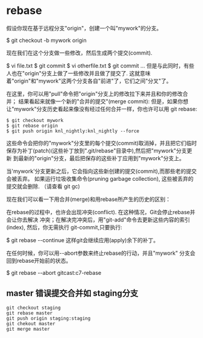 # rebase

假设你现在基于远程分支"origin"，创建一个叫"mywork"的分支。

$ git checkout -b mywork origin

现在我们在这个分支做一些修改，然后生成两个提交(commit).

$ vi file.txt
$ git commit
$ vi otherfile.txt
$ git commit
...
但是与此同时，有些人也在"origin"分支上做了一些修改并且做了提交了. 这就意味着"origin"和"mywork"这两个分支各自"前进"了，它们之间"分叉"了。


在这里，你可以用"pull"命令把"origin"分支上的修改拉下来并且和你的修改合并； 结果看起来就像一个新的"合并的提交"(merge commit):
但是，如果你想让"mywork"分支历史看起来像没有经过任何合并一样，你也许可以用 git rebase:

    $ git checkout mywork
    $ git rebase origin
    $ git push origin knl_nightly:knl_nightly --force

这些命令会把你的"mywork"分支里的每个提交(commit)取消掉，并且把它们临时 保存为补丁(patch)(这些补丁放到".git/rebase"目录中),然后把"mywork"分支更新 到最新的"origin"分支，最后把保存的这些补丁应用到"mywork"分支上。


当'mywork'分支更新之后，它会指向这些新创建的提交(commit),而那些老的提交会被丢弃。 如果运行垃圾收集命令(pruning garbage collection), 这些被丢弃的提交就会删除. （请查看 git gc)


现在我们可以看一下用合并(merge)和用rebase所产生的历史的区别：


在rebase的过程中，也许会出现冲突(conflict). 在这种情况，Git会停止rebase并会让你去解决 冲突；在解决完冲突后，用"git-add"命令去更新这些内容的索引(index), 然后，你无需执行 git-commit,只要执行:

$ git rebase --continue
这样git会继续应用(apply)余下的补丁。

在任何时候，你可以用--abort参数来终止rebase的行动，并且"mywork" 分支会回到rebase开始前的状态。

$ git rebase --abort
gitcast:c7-rebase


## master 错误提交合并如 staging分支 ##

	git checkout staging
	git rebase master
	git push origin staging:staging
	git chekout master
	git merge master